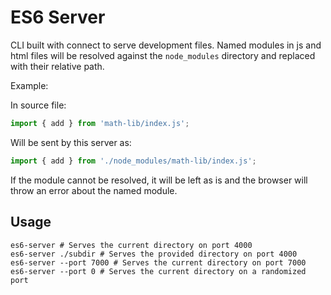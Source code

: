 # ES6 Server

CLI built with connect to serve development files. Named modules in js and html files will be resolved against the `node_modules` directory and replaced with their relative path.

Example:

In source file:
```js
import { add } from 'math-lib/index.js';
```

Will be sent by this server as:

```js
import { add } from './node_modules/math-lib/index.js';
```

If the module cannot be resolved, it will be left as is and the browser will throw an error about the named module.

## Usage

```
es6-server # Serves the current directory on port 4000
es6-server ./subdir # Serves the provided directory on port 4000
es6-server --port 7000 # Serves the current directory on port 7000
es6-server --port 0 # Serves the current directory on a randomized port
```
